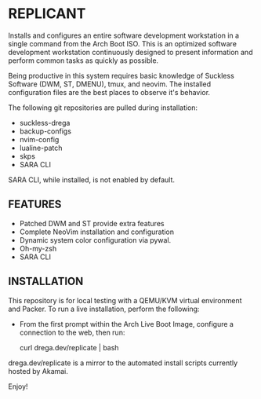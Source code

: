 # REPLICANT

Installs and configures an entire software development workstation in a single
command from the Arch Boot ISO. This is an optimized software development
workstation continuously designed to present information and perform
common tasks as quickly as possible.

Being productive in this system requires basic knowledge of Suckless Software
(DWM, ST, DMENU), tmux, and neovim. The installed configuration files are the
best places to observe it's behavior.

The following git repositories are pulled during installation:

- suckless-drega
- backup-configs
- nvim-config
- lualine-patch
- skps
- SARA CLI

SARA CLI, while installed, is not enabled by default.

## FEATURES

- Patched DWM and ST provide extra features
- Complete NeoVim installation and configuration
- Dynamic system color configuration via pywal.
- Oh-my-zsh
- SARA CLI

## INSTALLATION

This repository is for local testing with a QEMU/KVM virtual environment and
Packer. To run a live installation, perform the following:

- From the first prompt within the Arch Live Boot Image, configure a connection to the web, then run:

    curl drega.dev/replicate | bash

drega.dev/replicate is a mirror to the automated install scripts currently hosted by Akamai.

Enjoy!
